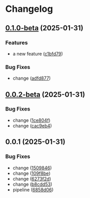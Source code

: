 # Changelog

## [0.1.0-beta](https://github.com/luizfelipelaviola/release-please-test/compare/release-please-test-v0.0.2-beta...release-please-test-v0.1.0-beta) (2025-01-31)


### Features

* a new feature ([c1bfd79](https://github.com/luizfelipelaviola/release-please-test/commit/c1bfd795818b651d7639767a51222fb7fd638509))


### Bug Fixes

* change ([adfd877](https://github.com/luizfelipelaviola/release-please-test/commit/adfd877b9e248e9d3ee33024961f121d40600ba1))

## [0.0.2-beta](https://github.com/luizfelipelaviola/release-please-test/compare/release-please-test-v0.0.1...release-please-test-v0.0.2-beta) (2025-01-31)


### Bug Fixes

* change ([1ce804f](https://github.com/luizfelipelaviola/release-please-test/commit/1ce804fc3b299eb5dcf68ef07ffff4a6ada0badf))
* change ([cac9eb4](https://github.com/luizfelipelaviola/release-please-test/commit/cac9eb4407b5aeb95a2b9235fc2291e34c568202))

## 0.0.1 (2025-01-31)


### Bug Fixes

* change ([1509846](https://github.com/luizfelipelaviola/release-please-test/commit/150984663c9741baa9647c43372c5c662adecd06))
* change ([109f8be](https://github.com/luizfelipelaviola/release-please-test/commit/109f8be28798585015ef471a053ed04ab0f193d5))
* change ([6273f2d](https://github.com/luizfelipelaviola/release-please-test/commit/6273f2d310f133a5b8c6e8af0748475a47bcbe8c))
* change ([b8cdd53](https://github.com/luizfelipelaviola/release-please-test/commit/b8cdd53621ed5feff0105bd8552cbd4c95c9c5a1))
* pipeline ([6858d06](https://github.com/luizfelipelaviola/release-please-test/commit/6858d06492d4bf0c16b724a9179315f23f4fbaa7))
